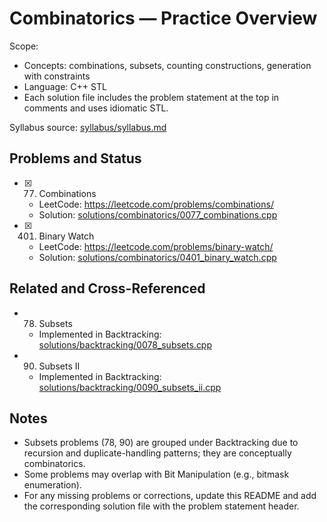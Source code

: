 # Combinatorics — Practice Overview

Scope:
- Concepts: combinations, subsets, counting constructions, generation with constraints
- Language: C++ STL
- Each solution file includes the problem statement at the top in comments and uses idiomatic STL.

Syllabus source: [syllabus/syllabus.md](../../syllabus/syllabus.md)

## Problems and Status

- [x] 77. Combinations
  - LeetCode: https://leetcode.com/problems/combinations/
  - Solution: [solutions/combinatorics/0077_combinations.cpp](./0077_combinations.cpp)
- [x] 401. Binary Watch
  - LeetCode: https://leetcode.com/problems/binary-watch/
  - Solution: [solutions/combinatorics/0401_binary_watch.cpp](./0401_binary_watch.cpp)

## Related and Cross-Referenced

- 78. Subsets
  - Implemented in Backtracking: [solutions/backtracking/0078_subsets.cpp](../backtracking/0078_subsets.cpp)
- 90. Subsets II
  - Implemented in Backtracking: [solutions/backtracking/0090_subsets_ii.cpp](../backtracking/0090_subsets_ii.cpp)

## Notes

- Subsets problems (78, 90) are grouped under Backtracking due to recursion and duplicate-handling patterns; they are conceptually combinatorics.
- Some problems may overlap with Bit Manipulation (e.g., bitmask enumeration).
- For any missing problems or corrections, update this README and add the corresponding solution file with the problem statement header.
